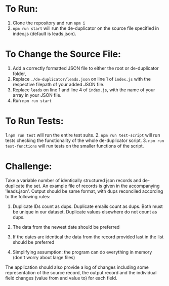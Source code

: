 # To Run:
1. Clone the repository and run ``npm i``
2. ``npm run start`` will run the de-duplicator on the source file specified in index.js (default is leads.json).

# To Change the Source File:
1. Add a correctly formatted JSON file to either the root or de-duplicator folder,
2. Replace ``./de-duplicator/leads.json`` on line 1 of ``index.js`` with the respective filepath of your added JSON file.
3. Replace ``leads`` on line 1 and line 4 of ``index.js``, with the name of your array in your JSON file.
4. Run ``npm run start``

# To Run Tests:

1.``npm run test`` will run the entire test suite.
2. ``npm run test-script`` will run tests checking the functionality of the whole de-duplicator script.
3. ``npm run test-functions`` will run tests on the smaller functions of the script.

# Challenge:

Take a variable number of identically structured json records and de-duplicate the set.
An example file of records is given in the accompanying 'leads.json'. Output should be same format, with dups reconciled according to the following rules:

1. Duplicate IDs count as dups. Duplicate emails count as dups. Both must be unique in our dataset. Duplicate values elsewhere do not count as dups.

2. The data from the newest date should be preferred

3. If the dates are identical the data from the record provided last in the list should be preferred

4. Simplifying assumption: the program can do everything in memory (don't worry about large files)

The application should also provide a log of changes including some representation of the source record, the output record and the individual field changes (value from and value to) for each field.
